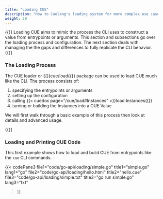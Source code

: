 ```yaml
---
title: "Loading CUE"
description: "How to Cuelang's loading system for more complex use cases."
weight: 20
---
```


{{<lead>}}
Loading CUE aims to mimic the process the CLI
uses to construct a value from entrypoints or arguments.
This section and subsections go over the loading process and configuration.
The next section deals with managing the the gaps and differences
to fully replicate the CLI behavior.
{{</lead>}}


### The Loading Process

The CUE loader or
{{<cuedoc page="/cue/load">}}cue/load{{</cuedoc>}} package
can be used to load CUE much like the CLI.
The process consists of:

1. specifying the entrypoints or arguments
2. setting up the configuration
3. calling {{< cuedoc page="/cue/load#Instances" >}}load.Instances{{</cuedoc>}}
4. turning or building the Instances into a CUE Value

We will first walk through a basic example of this process
then look at details and advanced usage.

{{<childpages>}}

### Loading and Printing CUE Code

This first example shows how to load and build CUE from entrypoints like the `cue` CLI commands.

{{< codePane3
	file1="code/go-api/loading/simple.go"  title1="simple.go" lang1="go" 
	file2="code/go-api/loading/hello.html" title2="hello.cue"
	file3="code/go-api/loading/simple.txt" title3="go run simple.go" lang3="txt" 
>}}


